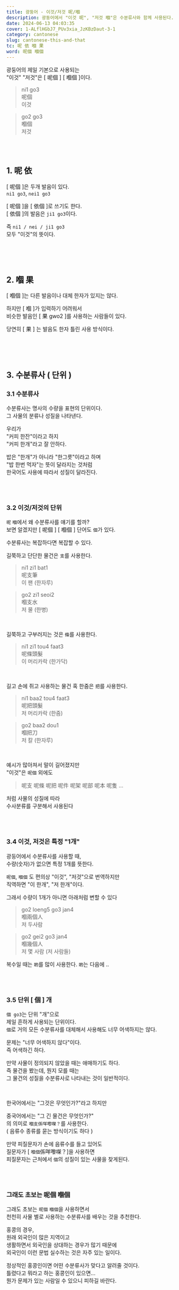 ```yaml
---
title: 광둥어 - 이것/저것 呢/嗰
description: 광둥어에서 "이것 呢", "저것 嗰"은 수분류사와 함께 사용된다.
date: 2024-06-13 04:03:35
cover: 1-ALflHGbJ7_PUv3xia_JzKBzDaut-3-1
category: cantonese
slug: cantonese-this-and-that
tc: 呢 依 嗰 果
word: 呢個 嗰個
---
```


광둥어의 제일 기본으로 사용되는  
"이것" "저것"은 [ 呢個 ] [ 嗰個 ]이다.

> ni1 go3  
> 呢個  
> 이것

> go2 go3  
> 嗰個  
> 저것

<br><br>

## 1. 呢 依

[ 呢個 ]은 두개 발음이 있다.  
`ni1 go3`, `nei1 go3`

[ 呢個 ]을 [ 依個 ]로 쓰기도 한다.  
[ 依個 ]의 발음은 `ji1 go3`이다.

즉 `ni1 / nei / ji1 go3`  
모두 "이것"의 뜻이다.

<br><br><br>

## 2. 嗰 果

[ 嗰個 ]는 다른 발음이나 대체 한자가 있지는 않다.

하지만 [ 嗰 ]가 입력하기 어려워서  
비슷한 발음인 [ 果 gwo2 ]를 사용하는 사람들이 있다.

당연히 [ 果 ] 는 발음도 한자 틀린 사용 방식이다.

<br><br><br>

## 3. 수분류사 ( 단위 )

### 3.1 수분류사

수분류사는 명사의 수량을 표현의 단위이다.  
그 사물의 분류나 성질을 나타낸다.

우리가  
"커피 한잔"이라고 하지  
"커피 한개"라고 잘 안하다.

밥은 "한개"가 아니라 "한그릇"이라고 하며  
"밥 한번 먹자"는 뜻이 달라지는 것처럼  
한국어도 사용에 따라서 성질이 달라진다.

<br><br>

### 3.2 이것/저것의 단위

`呢` `嗰`에서 왜 수분류사를 얘기를 할까?  
보면 알겠지만 [ 呢個 ] [ 嗰個 ] 단어도 `個`가 있다.

수분류사는 복잡하다면 복잡할 수 있다.

길쭉하고 단단한 물건은 `支`를 사용한다.

> ni1 zi1 bat1  
> 呢支筆  
> 이 팬 (한자루)

> go2 zi1 seoi2  
> 嗰支水  
> 저 물 (한병)

<br>

길쭉하고 구부러지는 것은 `條`를 사용한다.

> ni1 zi1 tou4 faat3  
> 呢條頭髮  
> 이 머리카락 (한가닥)

<br>

길고 손에 쥐고 사용하는 물건 혹 한줌은 `把`를 사용한다.

> ni1 baa2 tou4 faat3  
> 呢把頭髮  
> 저 머리카락 (한줌)

> go2 baa2 dou1  
> 嗰把刀  
> 저 칼 (한자루)

<br>

예시가 많아져서 말이 길어졌지만  
"이것"은 `呢個` 외에도

> 呢支 呢條 呢把 呢件 呢架 呢部 呢本 呢隻 ...

처럼 사물의 성질에 따라  
수사분류를 구분해서 사용된다

<br><br>

### 3.4 이것, 저것은 특정 "1개"

광둥어에서 수분류사를 사용할 때,  
수량(숫자)가 없으면 특정 1개를 뜻한다.

`呢個`, `嗰個` 도 편의상 "이것", "저것"으로 번역하지만  
직역하면 "이 한개", "저 한개"이다.

그래서 수량이 1개가 아니면 아래처럼 변할 수 있다

> go2 loeng5 go3 jan4  
> 嗰兩個人  
> 저 두사람

> go2 gei2 go3 jan4  
> 嗰幾個人  
> 저 몇 사람 (저 사람들)

복수일 때는 `啲`를 많이 사용한다. `啲`는 다음에 ..

<br><br>

### 3.5 단위 [ 個 ] 개

`個 go3`는 단위 "개"으로  
제일 흔하게 사용되는 단위이다.  
`個`로 거의 모든 수분류사를 대체해서 사용해도 너무 어색하지는 않다.

문제는 "너무 어색하지 않다"이다.  
즉 어색하긴 하다.

만약 사물이 정의되지 않았을 때는 애매하기도 하다.  
즉 물건을 봤는데, 뭔지 모를 때는  
그 물건의 성질을 수분류사로 나타내는 것이 일반적이다.

<br>

한국어에서는 "그것은 무엇인가?"라고 하지만

중국어에서는 "그 긴 물건은 무엇인가?"  
의 의미로 `嗰支係咩嚟㗎？`를 사용한다.  
( 음류수 종류를 묻는 방식이기도 하다 )

만약 피질문자가 손에 음류수를 들고 있어도  
질문자가 [ `嗰個`係咩嚟㗎？]을 사용하면  
피질문자는 근처에서 `個`의 성질이 있는 사물을 찾게된다.

<br><br>

### 그래도 초보는 呢個 嗰個

그래도 초보는 `呢個` `嗰個`을 사용하면서  
천천히 사물 별로 사용하는 수분류사를 배우는 것을 추천한다.

홍콩의 경우,  
원래 외국인이 많은 지역이고  
생활하면서 외국인을 상대하는 경우가 많기 때문에  
외국인이 이런 문법 실수하는 것은 자주 있는 일이다.

정상적인 홍콩인이면 어떤 수분류사가 맞다고 알려줄 것이다.  
틀렸다고 뭐라고 하는 홍콩인이 있으면...  
뭔가 문제가 있는 사람일 수 있으니 피하길 바란다.
